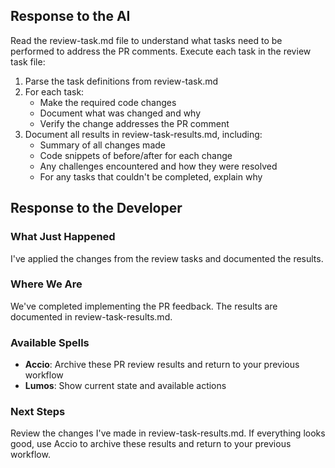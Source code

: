 ## Response to the AI

Read the review-task.md file to understand what tasks need to be performed to address the PR comments. Execute each task in the review task file:

1. Parse the task definitions from review-task.md
2. For each task:
   - Make the required code changes
   - Document what was changed and why
   - Verify the change addresses the PR comment
3. Document all results in review-task-results.md, including:
   - Summary of all changes made
   - Code snippets of before/after for each change
   - Any challenges encountered and how they were resolved
   - For any tasks that couldn't be completed, explain why

## Response to the Developer

### What Just Happened
I've applied the changes from the review tasks and documented the results.

### Where We Are
We've completed implementing the PR feedback. The results are documented in review-task-results.md.

### Available Spells
- **Accio**: Archive these PR review results and return to your previous workflow
- **Lumos**: Show current state and available actions

### Next Steps
Review the changes I've made in review-task-results.md. If everything looks good, use Accio to archive these results and return to your previous workflow.